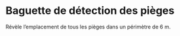 # Baguette de détection des pièges


Révèle l’emplacement de tous les pièges dans un périmètre de 6 m.